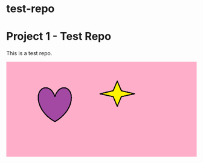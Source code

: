 test-repo
=========
# Project 1 - Test Repo
  This is a test repo.


![A Test Image](https://github.com/dataOne99/test-repo/blob/master/assets/test-image.png)
